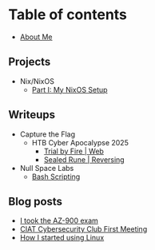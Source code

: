 # Table of contents

* [About Me](README.md)

## Projects
* Nix/NixOS
    * [Part I: My NixOS Setup](projects/nix-nixos/1-my-nixos-setup.md)
## Writeups
* Capture the Flag
    * HTB Cyber Apocalypse 2025
        * [Trial by Fire | Web](writeups/htb-cyber-apocalypse-2025/trial-by-fire.md)
        * [Sealed Rune | Reversing](writeups/htb-cyber-apocalypse-2025/sealed-rune.md)
* Null Space Labs
    * [Bash Scripting](writeups/null-space-labs/bash-scripting.md)
## Blog posts
* [I took the AZ-900 exam](blog-posts/az-900-test.md)
* [CIAT Cybersecurity Club First Meeting](blog-posts/ciat-cyber-meeting.md)
* [How I started using Linux](blog-posts/how-i-started-using-linux.md)

